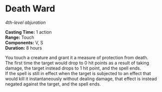 # Death Ward 
_4th-level abjuration_ 

**Casting Time:** 1 action    
**Range:** Touch    
**Components:** V, S    
**Duration:** 8 hours 

You touch a creature and grant it a measure of protection from death.    
The first time the target would drop to 0 hit points as a result of taking damage, the target instead drops to 1 hit point, and the spell ends.    
If the spell is still in effect when the target is subjected to an effect that would kill it instantaneously without dealing damage, that effect is instead negated against the target, and the spell ends. 
